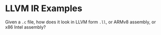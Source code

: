
# LLVM IR Examples

Given a `.c` file, how does it look in LLVM form `.ll`, or ARMv8 assembly, or x86 Intel assembly?
